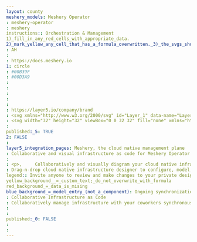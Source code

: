 ```yaml
---
layout: county 
meshery_models: Meshery Operator
: meshery-operator
: meshery
instructions:: Orchestration & Management
1)_fill_in_any_red_cells_with_appropriate_data.
2)_mark_yellow_any_cell_that_has_a_formula_overwritten._3)_the_svgs_shouldn't_have_xml_header_they_are_added_programmatically_through_workflows: App Definition and Development
: AH
: 
: https://docs.meshery.io
1: circle
: #00B39F
: #00D3A9
: 
: 
: 
: 
: 
: https://layer5.io/company/brand
: <svg xmlns="http://www.w3.org/2000/svg" id="Layer_1" data-name="Layer 1" viewBox="0 0 134.95 135.02"><defs><style>.cls-1{fill:#00d3a9}.cls-2{fill:#00b39f}</style></defs><title>meshery-logo-light</title><polygon points="69.49 31.82 69.49 64.07 97.44 47.89 69.49 31.82" class="cls-1"/><polygon points="69.49 70.81 69.49 103.22 97.7 87.09 69.49 70.81" class="cls-1"/><polygon points="65.47 63.85 65.47 32.09 37.87 47.92 65.47 63.85" class="cls-2"/><path d="M10.1,103.1a67.79,67.79,0,0,0,21.41,21.55V90.71Z" class="cls-2"/><polygon points="65.47 103.06 65.47 71.05 37.8 87.07 65.47 103.06" class="cls-2"/><polygon points="35.54 122.63 63.56 106.61 35.54 90.41 35.54 122.63" class="cls-1"/><polygon points="99.61 122.8 99.61 90.63 71.63 106.63 99.61 122.8" class="cls-2"/><path d="M127,99.37a67.22,67.22,0,0,0,7.91-28.94L105.78,87.11Z" class="cls-2"/><polygon points="103.64 83.69 131.76 67.61 103.64 51.45 103.64 83.69" class="cls-1"/><polygon points="99.61 44.5 99.61 12.52 71.76 28.49 99.61 44.5" class="cls-2"/><polygon points="99.61 83.55 99.61 51.28 71.7 67.44 99.61 83.55" class="cls-2"/><polygon points="67.48 135.02 67.49 135.02 67.48 135.02 67.48 135.02" class="cls-2"/><polygon points="35.54 51.22 35.54 83.73 63.66 67.45 35.54 51.22" class="cls-1"/><path d="M65.47,0A67.2,67.2,0,0,0,35.83,7.83l29.64,17Z" class="cls-2"/><polygon points="35.54 12.3 35.54 44.62 63.68 28.48 35.54 12.3" class="cls-1"/><path d="M31.51,10.34A67.89,67.89,0,0,0,10.1,31.89L31.51,44.25Z" class="cls-2"/><path d="M99.43,8A67.23,67.23,0,0,0,69.49,0V25.15Z" class="cls-1"/><path d="M0,69.87A67.27,67.27,0,0,0,8.07,99.63L29.76,87.07Z" class="cls-1"/><path d="M8.07,35.37A67.16,67.16,0,0,0,0,65L29.79,47.91Z" class="cls-1"/><path d="M35.78,127.13A67.13,67.13,0,0,0,65.47,135V110.15Z" class="cls-2"/><path d="M124.92,32a67.9,67.9,0,0,0-21.28-21.52V44.3Z" class="cls-1"/><path d="M103.64,124.54A68,68,0,0,0,125,102.86L103.64,90.52Z" class="cls-1"/><path d="M135,64.81a67.06,67.06,0,0,0-8-29.35L105.49,47.88Z" class="cls-2"/><path d="M69.49,135a67.12,67.12,0,0,0,29.63-7.83L69.49,110Z" class="cls-1"/><polygon points="31.51 83.44 31.51 51.56 3.83 67.43 31.51 83.44" class="cls-2"/></svg>
: <svg width="32" height="32" viewBox="0 0 32 32" fill="none" xmlns="http://www.w3.org/2000/svg"><path d="M16.405 8.732v6.57l5.694-3.297-5.694-3.273Zm0 7.942v6.602l5.747-3.285-5.747-3.317Z" fill="#fff"/><path d="M15.586 15.256v-6.47l-5.622 3.225 5.622 3.245ZM4.307 23.252a13.809 13.809 0 0 0 4.362 4.39v-6.914l-4.362 2.524Zm11.279-.008v-6.52L9.95 19.985l5.636 3.258Z" fill="#fff" fill-opacity=".8"/><path d="m9.49 27.23 5.707-3.263-5.707-3.3v6.563Z" fill="#fff"/><path d="M22.54 27.265v-6.553l-5.699 3.259 5.7 3.294Zm5.58-4.773a13.697 13.697 0 0 0 1.612-5.895l-5.934 3.397 4.323 2.498Z" fill="#fff" fill-opacity=".8"/><path d="m23.362 19.298 5.728-3.276-5.728-3.291v6.567Z" fill="#fff"/><path d="M22.541 11.315V4.8l-5.673 3.253 5.673 3.262Zm0 7.955v-6.574l-5.685 3.292 5.685 3.281Z" fill="#fff" fill-opacity=".8"/><path d="M9.49 12.684v6.622l5.728-3.316-5.728-3.306Z" fill="#fff"/><path d="M15.586 2.25a13.69 13.69 0 0 0-6.037 1.595l6.037 3.463V2.25Z" fill="#fff" fill-opacity=".8"/><path d="M9.49 4.756v6.583l5.732-3.288L9.49 4.756Z" fill="#fff"/><path d="M8.669 4.356a13.83 13.83 0 0 0-4.362 4.39l4.362 2.518V4.356Z" fill="#fff" fill-opacity=".8"/><path d="M22.504 3.88a13.695 13.695 0 0 0-6.099-1.63v5.123l6.1-3.493ZM2.25 16.483c.071 2.12.634 4.196 1.644 6.062l4.418-2.559-6.062-3.503Zm1.644-7.028a13.68 13.68 0 0 0-1.644 6.036l6.068-3.482-4.424-2.554Z" fill="#fff"/><path d="M9.539 28.147a13.673 13.673 0 0 0 6.047 1.603v-5.062L9.54 28.147Z" fill="#fff" fill-opacity=".8"/><path d="M27.697 8.768a13.83 13.83 0 0 0-4.335-4.383v6.889l4.335-2.506ZM23.362 27.62a13.851 13.851 0 0 0 4.351-4.417l-4.351-2.514v6.93Z" fill="#fff"/><path d="M29.75 15.452a13.659 13.659 0 0 0-1.63-5.979l-4.381 2.53 6.011 3.45Z" fill="#fff" fill-opacity=".8"/><path d="M16.405 29.75a13.673 13.673 0 0 0 6.036-1.595l-6.036-3.498v5.093Z" fill="#fff"/><path d="M8.669 19.247v-6.494L3.03 15.986l5.639 3.261Z" fill="#fff" fill-opacity=".8"/></svg>
: 
published:_5: TRUE
2: FALSE
: 
layer5_integration_pages: Meshery, the cloud native management plane
: Collaborative and visual infrastructure as code for Meshery Operator
: 
: <p>,     Collaboratively and visually diagram your cloud native infrastructure with GitOps-style pipeline integration. Design, test, and manage configuration your Kubernetes-based, containerized applications as a visual topology., </p>, <p>,     Looking for best practice cloud native design and deployment best practices? Choose from thousands of pre-built components in MeshMap. Choose from hundreds of ready-made design patterns by importing templates from Meshery Catalog or use our low code designer, MeshMap, to create and deploy your own cloud native infrastructure designs., </p>
: Drag-n-drop cloud native infrastructure designer to configure, model, and deploy your workloads.
legend:: Invite anyone to review and make changes to your private designs.
yellow_background__=_custom_text;_do_not_overwrite_with_formula
red_background_=_data_is_mising
blue_background_=_model_entry_(not_a_component): Ongoing synchronization of Kubernetes configuration and changes across any number of clusters.
: Collaborative Infrastructure as Code
: Collaboratively manage infrastructure with your coworkers synchronously sharing the same designs.
: 
: 
published:_0: FALSE
: 
: 
---
```

